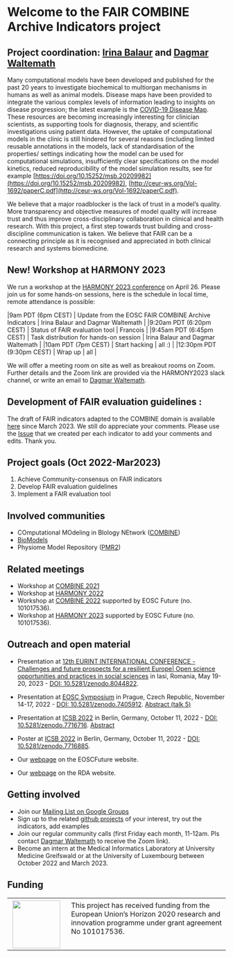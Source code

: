 # Welcome to the FAIR COMBINE Archive Indicators project

## Project coordination: [Irina Balaur](https://sites.google.com/view/irinabalaur/home) and [Dagmar Waltemath](https://www.fis.med.uni-greifswald.de/FIS/init_person_browser.action?pers_id=ngpocpv7uc2ss)

Many computational models have been developed and published for the past 20 years to investigate biochemical to multiorgan mechanisms in humans as well as animal models. Disease maps have been provided to integrate the various complex levels of information leading to insights on disease progression; the latest example is the [COVID-19 Disease Map](https://covid.pages.uni.lu/). These resources are becoming increasingly interesting for clinician 
scientists, as supporting tools for diagnosis, therapy, and scientific investigations using patient data. However, the uptake of computational models in the clinic is still hindered for several reasons (including limited reusable annotations in the models, lack of standardisation of the 
properties/ settings indicating how the model can be used for computational simulations, insufficiently clear specifications on the model kinetics, reduced reproducibility of the model simulation results, see for example [https://doi.org/10.15252/msb.20209982](https://doi.org/10.15252/msb.20209982), [http://ceur-ws.org/Vol-1692/paperC.pdf](http://ceur-ws.org/Vol-1692/paperC.pdf). 

We believe that a major roadblocker is the lack of trust in a model’s quality. More transparency and objective measures of model quality will increase trust and thus improve cross-disciplinary collaboration in clinical and health research. With this project, a first step towards trust building and cross-discipline communication is taken. We believe that FAIR can be a connecting principle as it is recognised and appreciated in both clinical research and systems biomedicine. 

## New! Workshop at HARMONY 2023
We run a workshop at the [HARMONY 2023 conference](https://co.mbine.org/events/) on April 26. Please join us for some hands-on sessions, here is the schedule in local time, remote attendance is possible: 

|9am PDT (6pm CEST) | Update from the EOSC FAIR COMBINE Archive Indicators	| Irina Balaur and Dagmar Waltemath |
|9:20am PDT (6:20pm CEST) |	Status of FAIR evaluation tool | Francois |
|9:45am PDT	(6:45pm CEST) | Task distribution for hands-on session | Irina Balaur and Dagmar Waltemath |
|10am PDT (7pm CEST) | Start hacking | all :) |
|12:30pm PDT (9:30pm CEST) | Wrap up | all |

We will offer a meeting room on site as well as breakout rooms on Zoom. Further details and the Zoom link are provided via the HARMONY2023 slack channel, or write an email to [Dagmar Waltemath](https://www.fis.med.uni-greifswald.de/FIS/init_person_browser.action?pers_id=ngpocpv7uc2ss).


## Development of FAIR evaluation guidelines : 
The draft of FAIR indicators adapted to the COMBINE domain is available [here](https://github.com/FAIR-CA-indicators/FAIR-CA-indicators.github.io/blob/fd681cf8b9a5211d28d42822b51fdf75c42c645d/FAIR_indicators_for_COMBINE/FAIR%20model%20indicators_main_13012023.pdf) since March 2023. We still do  appreciate your comments. Please use the [Issue]([https://github.com/FAIR-CA-indicators/FAIR-CA-indicators.github.io/issues](https://github.com/FAIR-CA-indicators/CA-RDA-Indicators/issues)) that we created per each indicator to add your comments and edits. Thank you. 

## Project goals (Oct 2022-Mar2023)
1. Achieve Community-consensus on FAIR indicators
2. Develop FAIR evaluation guidelines
3. Implement a FAIR evaluation tool

## Involved communities
* COmputational MOdeling in BIology NEtwork ([COMBINE](https://combine-org.github.io/))
* [BioModels](https://www.ebi.ac.uk/biomodels/)
* Physiome Model Repository ([PMR2](https://models.physiomeproject.org/))

## Related meetings
* Workshop at [COMBINE 2021](https://combine-org.github.io/author/combine-2021/)
* Workshop at [HARMONY 2022](https://combine-org.github.io/author/harmony-2022/)
* Workshop at [COMBINE 2022](https://combine-org.github.io/author/combine-2022/) supported by EOSC Future (no. 101017536).
* Workshop at [HARMONY 2023](https://co.mbine.org/events/) supported by EOSC Future (no. 101017536).

## Outreach and open material 

* Presentation at [12th EURINT INTERNATIONAL CONFERENCE - Challenges and future prospects for a resilient Europe| 
Open science opportunities and practices in social sciences](https://eurint.uaic.ro/) in Iasi, Romania, May 19-20, 2023 - [DOI: 10.5281/zenodo.8044822](https://doi.org/10.5281/zenodo.8044822).

* Presentation at [EOSC Symposium](https://symposium22.eoscfuture.eu/) in Prague, Czech Republic, November 14-17, 2022 - [DOI: 10.5281/zenodo.7405912](http://doi.org/10.5281/zenodo.7405912). [Abstract (talk 5)](https://symposium22.eoscfuture.eu/symposium/fair-enabling-practices/)

* Presentation at [ICSB 2022](https://www.icsb2022.berlin/) in Berlin, Germany, October 11, 2022 - [DOI: 10.5281/zenodo.7716716](http://doi.org/10.5281/zenodo.7716716). [Abstract](https://easychair.org/smart-program/ICSB2022/2022-10-11.html#talk:205389)

* Poster at [ICSB 2022](https://www.icsb2022.berlin/) in Berlin, Germany, October 11, 2022 - [DOI:  10.5281/zenodo.7716885]( http://doi.org/10.5281/zenodo.7716885).

* Our [webpage](https://eoscfuture-grants.eu/node/274) on the EOSCFuture website.
  
* Our [webpage](https://www.rd-alliance.org/rda-indicators-within-combine-community) on the RDA website.

## Getting involved 
* Join our [Mailing List on Google Groups](https://groups.google.com/g/fair-ca-indicators)
* Sign up to the related [github projects](https://github.com/FAIR-CA-indicators) of your interest, try out the indicators, add examples
* Join our regular community calls (first Friday each month, 11-12am. Pls contact [Dagmar Waltemath](https://www.fis.med.uni-greifswald.de/FIS/init_person_browser.action?pers_id=ngpocpv7uc2ss) to receive the Zoom link).
* Become an <paid> intern at the Medical Informatics Laboratory at University Medicine Greifswald or at the University of Luxembourg between October 2022 and March 2023. 

## Funding
<table>
    <td style="width:120px; text-align:center; font-size:90%; padding-top:0.4em;"><img src="../pics/funding/eu_flag.jpg" width="110"/></td>
    <td style="vertical-align:top; padding-left:0.8em; padding-top:0.4em;">This project has received funding from the European Union’s Horizon 2020 research and innovation programme under grant agreement No 101017536.</td>
</table>
